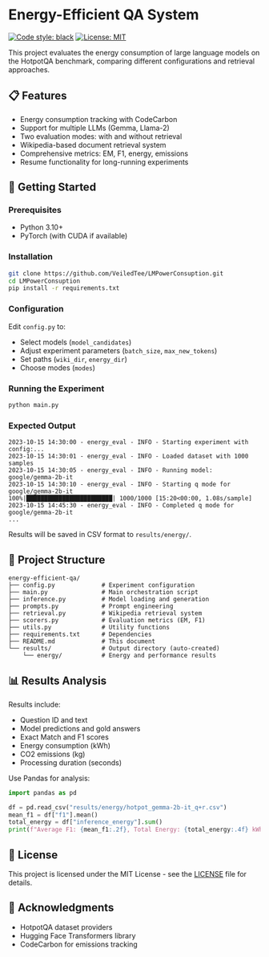 # Energy-Efficient QA System

[![Code style: black](https://img.shields.io/badge/code%20style-black-000000.svg)](https://github.com/psf/black)
[![License: MIT](https://img.shields.io/badge/License-MIT-yellow.svg)](https://opensource.org/licenses/MIT)

This project evaluates the energy consumption of large language models on the HotpotQA benchmark, comparing different configurations and retrieval approaches.

## 📋 Features

- Energy consumption tracking with CodeCarbon
- Support for multiple LLMs (Gemma, Llama-2)
- Two evaluation modes: with and without retrieval
- Wikipedia-based document retrieval system
- Comprehensive metrics: EM, F1, energy, emissions
- Resume functionality for long-running experiments

## 🚀 Getting Started

### Prerequisites
- Python 3.10+
- PyTorch (with CUDA if available)

### Installation
```bash
git clone https://github.com/VeiledTee/LMPowerConsuption.git
cd LMPowerConsuption
pip install -r requirements.txt
```

### Configuration
Edit `config.py` to:
- Select models (`model_candidates`)
- Adjust experiment parameters (`batch_size`, `max_new_tokens`)
- Set paths (`wiki_dir`, `energy_dir`)
- Choose modes (`modes`)

### Running the Experiment
```bash
python main.py
```

### Expected Output
```
2023-10-15 14:30:00 - energy_eval - INFO - Starting experiment with config:...
2023-10-15 14:30:01 - energy_eval - INFO - Loaded dataset with 1000 samples
2023-10-15 14:30:05 - energy_eval - INFO - Running model: google/gemma-2b-it
2023-10-15 14:30:10 - energy_eval - INFO - Starting q mode for google/gemma-2b-it
100%|████████████████████████| 1000/1000 [15:20<00:00, 1.08s/sample]
2023-10-15 14:45:30 - energy_eval - INFO - Completed q mode for google/gemma-2b-it
...
```

Results will be saved in CSV format to `results/energy/`.

## 🧩 Project Structure
```
energy-efficient-qa/
├── config.py             # Experiment configuration
├── main.py               # Main orchestration script
├── inference.py          # Model loading and generation
├── prompts.py            # Prompt engineering
├── retrieval.py          # Wikipedia retrieval system
├── scorers.py            # Evaluation metrics (EM, F1)
├── utils.py              # Utility functions
├── requirements.txt      # Dependencies
├── README.md             # This document
└── results/              # Output directory (auto-created)
    └── energy/           # Energy and performance results
```

## 📊 Results Analysis
Results include:
- Question ID and text
- Model predictions and gold answers
- Exact Match and F1 scores
- Energy consumption (kWh)
- CO2 emissions (kg)
- Processing duration (seconds)

Use Pandas for analysis:
```python
import pandas as pd

df = pd.read_csv("results/energy/hotpot_gemma-2b-it_q+r.csv")
mean_f1 = df["f1"].mean()
total_energy = df["inference_energy"].sum()
print(f"Average F1: {mean_f1:.2f}, Total Energy: {total_energy:.4f} kWh")
```

## 📜 License
This project is licensed under the MIT License - see the [LICENSE](LICENSE) file for details.

## 🙏 Acknowledgments
- HotpotQA dataset providers
- Hugging Face Transformers library
- CodeCarbon for emissions tracking